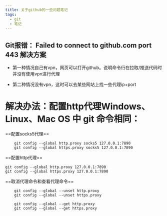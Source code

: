 ```yaml
---
title: 关于github的一些问题笔记
tags:
  - git
  - 笔记
---
```


## Git报错： Failed to connect to github.com port 443 解决方案

* 第一种情况自己有vpn，网页可以打开github。说明命令行在拉取/推送代码时并没有使用vpn进行代理

* 第二种情况没有vpn，这时可以去某些网站上找一些代理ip+port

# 解决办法：配置http代理Windows、Linux、Mac OS 中 git 命令相同：
==配置socks5代理==
```shell
    git config --global http.proxy socks5 127.0.0.1:7890
    git config --global https.proxy socks5 127.0.0.1:7890
```
==配置http代理==
```shell
git config --global http.proxy 127.0.0.1:7890
git config --global https.proxy 127.0.0.1:7890
```

==取消代理命令和查看代理命令==
```shell
    git config --global --unset http.proxy
    git config --global --unset https.proxy

    git config --global --get http.proxy
    git config --global --get https.proxy
```
